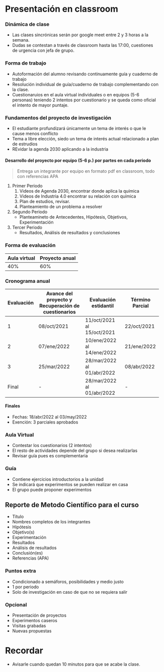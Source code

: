 # Presentación en classroom

### Dinámica de clase
- Las clases sincrónicas serán por google meet entre 2 y 3 horas a la semana.
-  Dudas se contestan a través de classroom hasta las 17:00, cuestiones de urgencia con jefa de grupo.

### Forma de trabajo
- Autoformación del alumno revisando continuamente guía y cuaderno de trabajo
- Resolución individual de guía/cuaderno de trabajo complementando con la clase.
- Cuestionaruios en el aula virtual individuales o en equipos (5-6 personas) teniendo 2 intentos por cuestionario y se queda como oficial el intento de mayor puntaje.

### Fundamentos del proyecto de investigación
- El estudiante profundizará únicamente un tema de interés o que le cause menos conflicto
- Tema a libre elección, siedo un tema de interés actual relacionado a plan de estrudios
- REvidar la agenda 2030 aplicando a la industria

#### Desarrollo del proyecto por equipo (5-6 p.) por partes en cada periodo
> Entrega un integrante por equipo en formato pdf en classroom, todo con referencias APA
1. Primer Periodo
	1. Videos de Agenda 2030, encontrar donde aplica la química
	2. Videos de Industria 4.0 encontrar su relación con química
	3. Plan de estudios, revisar.
	4. Planteamiento de un problema a resolver
2. Segundo Periodo
	- Planteamineto de Antecedentes, Hipótesis, Objetivos, Experimentación
3. Tercer Periodo
	- Resultados, Análisis de resultados y conclusiones

### Forma de evaluación

Aula virtual  | Proyecto anual
------------- | -------------
40%  	  | 	60%

### Cronograma anual
Evaluación | Avance del proyecto y Recuperación de cuestionarios | Evaluación estidantil | Término Parcial
---------- | --------------------------------------------------- | --------------------- | ---------------
1 | 08/oct/2021 | 11/oct/2021 al 15/oct/2021 | 22/oct/2021
2 | 07/ene/2022 | 10/ene/2022 al 14/ene/2022 | 21/ene/2022
3 | 25/mar/2022 | 28/mar/2022 al 01/abr/2022 | 08/abr/2022
Final | - | 28/mar/2022 al 01/abr/2022 | -

#### **Finales** 
- Fechas: 18/abr/2022 al 03/may/2022
- Exención: 3 parciales aprobados

### Aula Virtual
- Contestar los cuestionarios (2 intentos)
- El resto de actividades depende del grupo si desea realizarlas
- Revisar guía pues es complementaria

### Guía
- Contiene ejercicios introductorios a la unidad
- Se indicará que experimentos se pueden realizar en casa
- El grupo puede proponer experimentos

## Reporte de Metodo Científico para el curso
- Título
- Nombres completos de los integrantes
- Hipótesis
- Objetivo(s)
- Experimentación
- Resultados
- Análisis de resultados
- Conclusión(es)
- Referencias (APA)

### Puntos extra
- Condicionado a semáforos, posibilidades y medio justo
- 1 por periodo
- Solo de investigación en caso de que no se requiera salir

### Opcional
- Presentación de proyectos
- Experimentos caseros
- Visitas grabadas
- Nuevas propuestas

# Recordar

- Avisarle cuando quedan 10 minutos para que se acabe la clase.